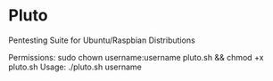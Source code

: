 Pluto
=====

Pentesting Suite for Ubuntu/Raspbian Distributions

Permissions:  sudo chown username:username pluto.sh && chmod +x pluto.sh 
Usage:        ./pluto.sh username
